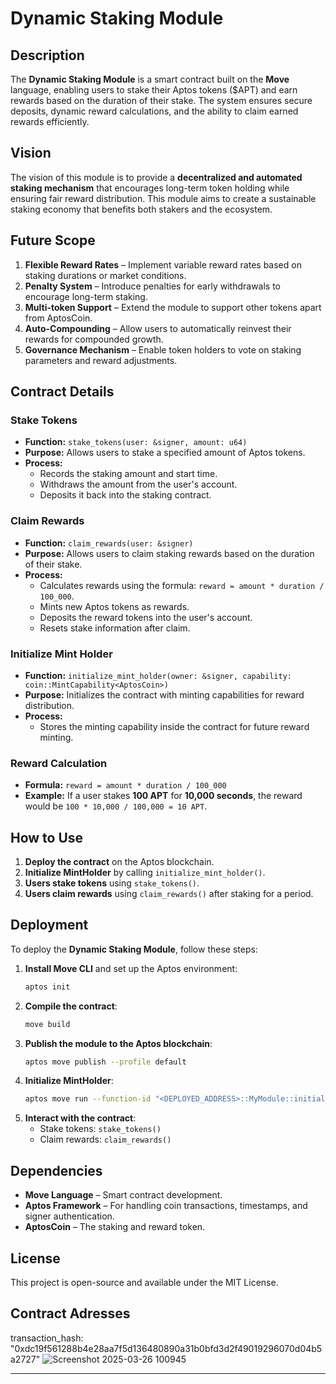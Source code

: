 # Dynamic Staking Module

## Description
The **Dynamic Staking Module** is a smart contract built on the **Move** language, enabling users to stake their Aptos tokens ($APT) and earn rewards based on the duration of their stake. The system ensures secure deposits, dynamic reward calculations, and the ability to claim earned rewards efficiently.

## Vision
The vision of this module is to provide a **decentralized and automated staking mechanism** that encourages long-term token holding while ensuring fair reward distribution. This module aims to create a sustainable staking economy that benefits both stakers and the ecosystem.

## Future Scope
1. **Flexible Reward Rates** – Implement variable reward rates based on staking durations or market conditions.
2. **Penalty System** – Introduce penalties for early withdrawals to encourage long-term staking.
3. **Multi-token Support** – Extend the module to support other tokens apart from AptosCoin.
4. **Auto-Compounding** – Allow users to automatically reinvest their rewards for compounded growth.
5. **Governance Mechanism** – Enable token holders to vote on staking parameters and reward adjustments.

## Contract Details

### **Stake Tokens**
- **Function:** `stake_tokens(user: &signer, amount: u64)`
- **Purpose:** Allows users to stake a specified amount of Aptos tokens.
- **Process:**
  - Records the staking amount and start time.
  - Withdraws the amount from the user's account.
  - Deposits it back into the staking contract.

### **Claim Rewards**
- **Function:** `claim_rewards(user: &signer)`
- **Purpose:** Allows users to claim staking rewards based on the duration of their stake.
- **Process:**
  - Calculates rewards using the formula: `reward = amount * duration / 100_000`.
  - Mints new Aptos tokens as rewards.
  - Deposits the reward tokens into the user's account.
  - Resets stake information after claim.

### **Initialize Mint Holder**
- **Function:** `initialize_mint_holder(owner: &signer, capability: coin::MintCapability<AptosCoin>)`
- **Purpose:** Initializes the contract with minting capabilities for reward distribution.
- **Process:**
  - Stores the minting capability inside the contract for future reward minting.

### **Reward Calculation**
- **Formula:** `reward = amount * duration / 100_000`
- **Example:** If a user stakes **100 APT** for **10,000 seconds**, the reward would be `100 * 10,000 / 100,000 = 10 APT`.

## How to Use
1. **Deploy the contract** on the Aptos blockchain.
2. **Initialize MintHolder** by calling `initialize_mint_holder()`.
3. **Users stake tokens** using `stake_tokens()`.
4. **Users claim rewards** using `claim_rewards()` after staking for a period.

## Deployment
To deploy the **Dynamic Staking Module**, follow these steps:

1. **Install Move CLI** and set up the Aptos environment:
   ```sh
   aptos init
   ```
2. **Compile the contract**:
   ```sh
   move build
   ```
3. **Publish the module to the Aptos blockchain**:
   ```sh
   aptos move publish --profile default
   ```
4. **Initialize MintHolder**:
   ```sh
   aptos move run --function-id "<DEPLOYED_ADDRESS>::MyModule::initialize_mint_holder" --args <MINT_CAPABILITY>
   ```
5. **Interact with the contract**:
   - Stake tokens: `stake_tokens()`
   - Claim rewards: `claim_rewards()`

## Dependencies
- **Move Language** – Smart contract development.
- **Aptos Framework** – For handling coin transactions, timestamps, and signer authentication.
- **AptosCoin** – The staking and reward token.

## License
This project is open-source and available under the MIT License.

## Contract Adresses
transaction_hash: "0xdc19f561288b4e28aa7f5d136480890a31b0bfd3d2f49019296070d04b5a2727"
![Screenshot 2025-03-26 100945](https://github.com/user-attachments/assets/a7f0aa2d-64a0-4fb8-b773-41fe98b353da)

---
